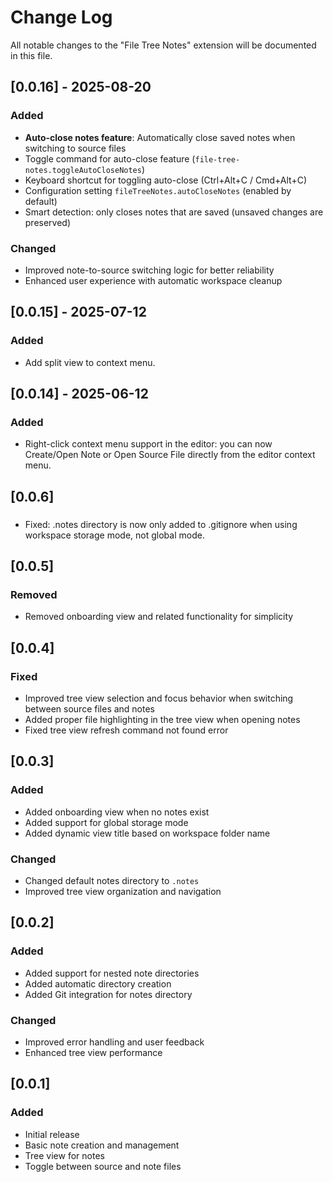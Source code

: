 # Change Log

All notable changes to the "File Tree Notes" extension will be documented in this file.

## [0.0.16] - 2025-08-20
### Added
- **Auto-close notes feature**: Automatically close saved notes when switching to source files
- Toggle command for auto-close feature (`file-tree-notes.toggleAutoCloseNotes`)
- Keyboard shortcut for toggling auto-close (Ctrl+Alt+C / Cmd+Alt+C)
- Configuration setting `fileTreeNotes.autoCloseNotes` (enabled by default)
- Smart detection: only closes notes that are saved (unsaved changes are preserved)

### Changed
- Improved note-to-source switching logic for better reliability
- Enhanced user experience with automatic workspace cleanup

## [0.0.15] - 2025-07-12
### Added
- Add split view to context menu.

## [0.0.14] - 2025-06-12
### Added
- Right-click context menu support in the editor: you can now Create/Open Note or Open Source File directly from the editor context menu.

## [0.0.6] 
### 
- Fixed: .notes directory is now only added to .gitignore when using workspace storage mode, not global mode.

## [0.0.5] 

### Removed
- Removed onboarding view and related functionality for simplicity

## [0.0.4] 

### Fixed
- Improved tree view selection and focus behavior when switching between source files and notes
- Added proper file highlighting in the tree view when opening notes
- Fixed tree view refresh command not found error

## [0.0.3] 

### Added
- Added onboarding view when no notes exist
- Added support for global storage mode
- Added dynamic view title based on workspace folder name

### Changed
- Changed default notes directory to `.notes`
- Improved tree view organization and navigation

## [0.0.2] 

### Added
- Added support for nested note directories
- Added automatic directory creation
- Added Git integration for notes directory

### Changed
- Improved error handling and user feedback
- Enhanced tree view performance

## [0.0.1] 

### Added
- Initial release
- Basic note creation and management
- Tree view for notes
- Toggle between source and note files